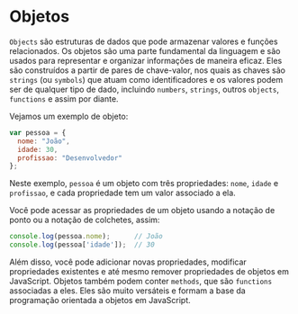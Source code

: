 # Objetos

`Objects`  são estruturas de dados que pode armazenar valores e funções 
relacionados. Os objetos são uma parte fundamental da linguagem e são usados 
para representar e organizar informações de maneira eficaz. Eles são 
construídos a partir de pares de chave-valor, nos quais as chaves são `strings` 
(ou `symbols`) que atuam como identificadores e os valores podem ser de 
qualquer tipo de dado, incluindo `numbers`, `strings`, outros `objects`, 
`functions` e assim por diante.

Vejamos um exemplo de objeto:
```{.js linenums="1"}
var pessoa = {
  nome: "João",
  idade: 30,
  profissao: "Desenvolvedor"
};
```

Neste exemplo, `pessoa` é um objeto com três propriedades: `nome`, `idade` e 
`profissao`, e cada propriedade tem um valor associado a ela.

Você pode acessar as propriedades de um objeto usando a notação de ponto ou a 
notação de colchetes, assim:

```{.js linenums="1"}
console.log(pessoa.nome);      // João
console.log(pessoa['idade']);  // 30
```

Além disso, você pode adicionar novas propriedades, modificar propriedades 
existentes e até mesmo remover propriedades de objetos em JavaScript. Objetos 
também podem conter `methods`, que são `functions` associadas a eles. Eles são 
muito versáteis e formam a base da programação orientada a objetos em 
JavaScript.